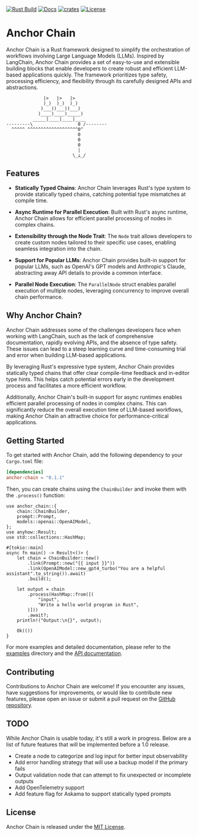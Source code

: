 [![Rust Build](https://github.com/emersonmde/anchor-chain/actions/workflows/rust.yml/badge.svg)](https://github.com/emersonmde/anchor-chain/actions/workflows/rust.yml)
[![Docs](https://img.shields.io/docsrs/anchor-chain/latest)](https://docs.rs/anchor-chain)
[![crates](https://img.shields.io/crates/v/anchor-chain.svg)](https://crates.io/crates/anchor-chain)
[![License](https://img.shields.io/crates/l/anchor-chain.svg)](LICENSE)

# Anchor Chain

Anchor Chain is a Rust framework designed to simplify the orchestration of 
workflows involving Large Language Models (LLMs). Inspired by LangChain, 
Anchor Chain provides a set of easy-to-use and extensible building blocks that 
enable developers to create robust and efficient LLM-based applications quickly. 
The framework prioritizes type safety, processing efficiency, and flexibility 
through its carefully designed APIs and abstractions.

```text
              |>   |>   |>
              )_)  )_)  )_)
             )___))___))___)
            )____)____)_____)
          _____|____|____|____
---------\                 0 /--------
  ^^^^^ ^^^^^^^^^^^^^^^^^^^0^
                           0
                           0
                           0
                           |
                         \_⟂_/
```

## Features

- **Statically Typed Chains**: Anchor Chain leverages Rust's type system to 
provide statically typed chains, catching potential type mismatches at compile 
time.

- **Async Runtime for Parallel Execution**: Built with Rust's async runtime, 
Anchor Chain allows for efficient parallel processing of nodes in complex 
chains.

- **Extensibility through the Node Trait**: The `Node` trait allows developers 
to create custom nodes tailored to their specific use cases, enabling seamless 
integration into the chain.

- **Support for Popular LLMs**: Anchor Chain provides built-in support for 
popular LLMs, such as OpenAI's GPT models and Anthropic's Claude, abstracting 
away API details to provide a common interface.

- **Parallel Node Execution**: The `ParallelNode` struct enables parallel 
execution of multiple nodes, leveraging concurrency to improve overall chain 
performance.

## Why Anchor Chain?

Anchor Chain addresses some of the challenges developers face when working with 
LangChain, such as the lack of comprehensive documentation, rapidly evolving 
APIs, and the absence of type safety. These issues can lead to a steep learning 
curve and time-consuming trial and error when building LLM-based applications.

By leveraging Rust's expressive type system, Anchor Chain provides statically 
typed chains that offer clear compile-time feedback and in-editor type hints. 
This helps catch potential errors early in the development process and 
facilitates a more efficient workflow.

Additionally, Anchor Chain's built-in support for async runtimes enables 
efficient parallel processing of nodes in complex chains. This can significantly 
reduce the overall execution time of LLM-based workflows, making Anchor Chain an 
attractive choice for performance-critical applications.

## Getting Started

To get started with Anchor Chain, add the following dependency to your 
`Cargo.toml` file:

```toml
[dependencies]
anchor-chain = "0.1.1"
```

Then, you can create chains using the `ChainBuilder` and invoke them with the 
`.process()` function:

```rust,no_run
use anchor_chain::{
    chain::ChainBuilder,
    prompt::Prompt,
    models::openai::OpenAIModel,
};
use anyhow::Result;
use std::collections::HashMap;

#[tokio::main]
async fn main() -> Result<()> {
    let chain = ChainBuilder::new()
        .link(Prompt::new("{{ input }}"))
        .link(OpenAIModel::new_gpt4_turbo("You are a helpful assistant".to_string()).await)
        .build();

    let output = chain
        .process(HashMap::from([(
            "input",
            "Write a hello world program in Rust",
        )]))
        .await?;
    println!("Output:\n{}", output);

    Ok(())
}
```

For more examples and detailed documentation, please refer to the 
[examples](examples) directory and the [API documentation](https://errorsignal.dev/anchor-chain/anchor_chain/).

## Contributing

Contributions to Anchor Chain are welcome! If you encounter any issues, have 
suggestions for improvements, or would like to contribute new features, please 
open an issue or submit a pull request on the 
[GitHub repository](https://github.com/emersonmde/anchor-chain).

## TODO

While Anchor Chain is usable today, it's still a work in progress. Below are a 
list of future features that will be implemented before a 1.0 release.

- Create a node to categorize and log input for better input observability
- Add error handling strategy that will use a backup model if the primary fails
- Output validation node that can attempt to fix unexpected or incomplete outputs
- Add OpenTelemetry support
- Add feature flag for Askama to support statically typed prompts

## License

Anchor Chain is released under the [MIT License](LICENSE).
